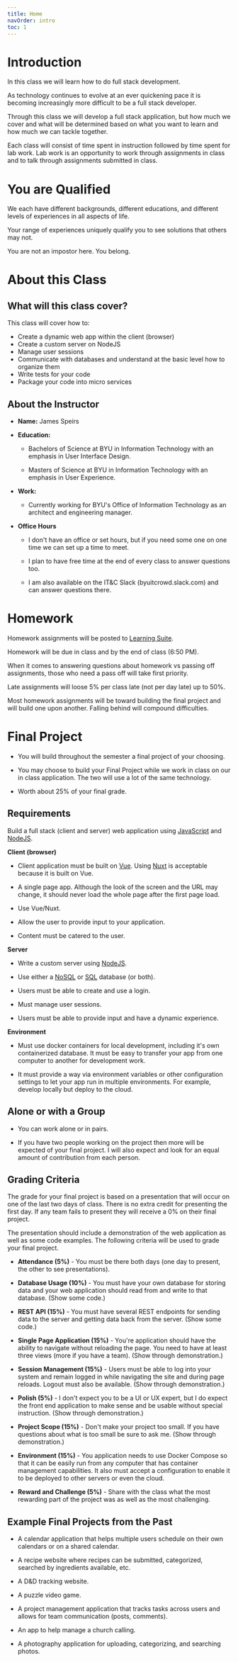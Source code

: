 ```yaml
---
title: Home 
navOrder: intro
toc: 1
---
```


# Introduction

In this class we will learn how to do full stack development.

As technology continues to evolve at an ever quickening pace it is becoming increasingly more difficult to be a full stack developer.

Through this class we will develop a full stack application, but how much we cover and what will be determined based on what you want to learn and how much we can tackle together.

Each class will consist of time spent in instruction followed by time spent for lab work. Lab work is an opportunity to work through assignments in class and to talk through assignments submitted in class.

# You are Qualified

We each have different backgrounds, different educations, and different levels of experiences in all aspects of life.

Your range of experiences uniquely qualify you to see solutions that others may not.

You are not an impostor here. You belong.

# About this Class

## What will this class cover?

This class will cover how to:

- Create a dynamic web app within the client (browser)
- Create a custom server on NodeJS
- Manage user sessions
- Communicate with databases and understand at the basic level how to organize them
- Write tests for your code
- Package your code into micro services

## About the Instructor

- **Name:** James Speirs

- **Education:**

    - Bachelors of Science at BYU in Information Technology with an emphasis in User Interface Design.
    
    - Masters of Science at BYU in Information Technology with an emphasis in User Experience.

- **Work:**

    - Currently working for BYU's Office of Information Technology as an architect and engineering manager.

- **Office Hours**

    - I don't have an office or set hours, but if you need some one on one time we can set up a time to meet.
    
    - I plan to have free time at the end of every class to answer questions too.
    
    - I am also available on the IT&C Slack (byuitcrowd.slack.com) and can answer questions there.
    
# Homework

Homework assignments will be posted to [Learning Suite](learningsuite.byu.edu).

Homework will be due in class and by the end of class (6:50 PM).

When it comes to answering questions about homework vs passing off assignments, those who need a pass off will take first priority.

Late assignments will loose 5% per class late (not per day late) up to 50%.

Most homework assignments will be toward building the final project and will build one upon another. Falling behind will compound difficulties.

# Final Project

- You will build throughout the semester a final project of your choosing.

- You may choose to build your Final Project while we work in class on our in class application. The two will use a lot of the same technology.

- Worth about 25% of your final grade.

## Requirements

Build a full stack (client and server) web application using [JavaScript](javascript.md) and [NodeJS](nodejs.md).

**Client (browser)**

- Client application must be built on [Vue](vue.md). Using [Nuxt](nuxt.md) is acceptable because it is built on Vue.

- A single page app. Although the look of the screen and the URL may change, it should never load the whole page after the first page load.

- Use Vue/Nuxt.

- Allow the user to provide input to your application.

- Content must be catered to the user.
    
**Server**

- Write a custom server using [NodeJS](nodejs.md).

- Use either a [NoSQL](nosql.md) or [SQL](sql.md) database (or both).

- Users must be able to create and use a login.

- Must manage user sessions.

- Users must be able to provide input and have a dynamic experience.

**Environment**

- Must use docker containers for local development, including it's own containerized database. It must be easy to transfer your app from one computer to another for development work.

- It must provide a way via environment variables or other configuration settings to let your app run in multiple environments. For example, develop locally but deploy to the cloud.

## Alone or with a Group

- You can work alone or in pairs.

- If you have two people working on the project then more will be expected of your final project. I will also expect and look for an equal amount of contribution from each person.

## Grading Criteria

The grade for your final project is based on a presentation that will occur on one of the last two days of class. There is no extra credit for presenting the first day. If any team fails to present they will receive a 0% on their final project.

The presentation should include a demonstration of the web application as well as some code examples. The following criteria will be used to grade your final project.

- **Attendance (5%)** - You must be there both days (one day to present, the other to see presentations).

- **Database Usage (10%)** - You must have your own database for storing data and your web application should read from and write to that database. (Show some code.)

- **REST API (15%)** - You must have several REST endpoints for sending data to the server and getting data back from the server. (Show some code.)

- **Single Page Application (15%)** - You're application should have the ability to navigate without reloading the page. You need to have at least three views (more if you have a team). (Show through demonstration.)

- **Session Management (15%)** - Users must be able to log into your system and remain logged in while navigating the site and during page reloads. Logout must also be available. (Show through demonstration.)

- **Polish (5%)** - I don't expect you to be a UI or UX expert, but I do expect the front end application to make sense and be usable without special instruction. (Show through demonstration.)

- **Project Scope (15%)** - Don't make your project too small. If you have questions about what is too small be sure to ask me. (Show through demonstration.)

- **Environment (15%)** - You application needs to use Docker Compose so that it can be easily run from any computer that has container management capabilities. It also must accept a configuration to enable it to be deployed to other servers or even the cloud.

- **Reward and Challenge (5%)** - Share with the class what the most rewarding part of the project was as well as the most challenging.

## Example Final Projects from the Past

- A calendar application that helps multiple users schedule on their own calendars or on a shared calendar.

- A recipe website where recipes can be submitted, categorized, searched by ingredients available, etc.

- A D&D tracking website.

- A puzzle video game.

- A project management application that tracks tasks across users and allows for team communication (posts, comments).

- An app to help manage a church calling.

- A photography application for uploading, categorizing, and searching photos.
